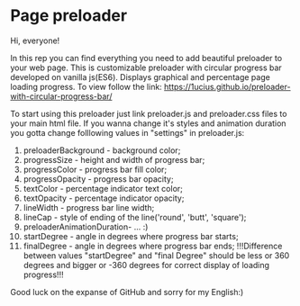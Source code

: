 # Page preloader
Hi, everyone!

In this rep you can find everything you need to add beautiful preloader to your web page. 
This is customizable preloader with circular progress bar developed on vanilla js(ES6). Displays graphical and percentage page loading progress.
To view follow the link: https://1ucius.github.io/preloader-with-circular-progress-bar/

To start using this preloader just link preloader.js and preloader.css files to your main html file. If you wanna change it's styles and animation duration you gotta change folllowing values in "settings" in preloader.js:
1. preloaderBackground - background color;
2. progressSize - height and width of progress bar;
3. progressColor - progress bar fill color;
4. progressOpacity - progress bar opacity;
5. textColor - percentage indicator text color;
6. textOpacity - percentage indicator opacity;
7. lineWidth - progress bar line width;
8. lineCap - style of ending of the line('round', 'butt', 'square');
9. preloaderAnimationDuration- ... :)
10. startDegree - angle in degrees where progress bar starts; 
11. finalDegree - angle in degrees where progress bar ends; 
!!!Difference between values "startDegree" and "final Degree" should be less or 360 degrees and bigger or -360 degrees for correct display of loading progress!!!

Good luck on the expanse of GitHub and sorry for my English:)
